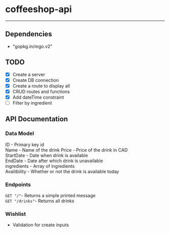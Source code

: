 # coffeeshop-api
---

## Dependencies  

* "gopkg.in/mgo.v2"  

## TODO  

- [x] Create a server  
- [x] Create DB connection
- [X] Create a route to display all  
- [x] CRUD routes and functions  
- [x] Add dateTime constraint    
- [ ] Filter by ingredient  

## API Documentation  

### Data Model  
ID - Primary key id  
Name - Name of the drink
Price - Price of the drink in CAD  
StartDate - Date when drink is available  
EndDate - Date after which drink is unavailable  
ingredients - Array of ingredients   
Availibility - Whether or not the drink is available today    


### Endpoints   
`GET "/"`- Returns a simple printed message  
`GET "/drinks"`- Returns all drinks

### Wishlist  
- Validation for create inputs
